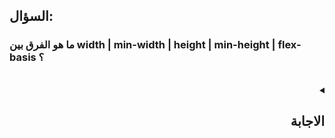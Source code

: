 ## السؤال: 
### ما هو الفرق بين width | min-width | height | min-height | flex-basis ؟

<br/>



<details dir=rtl>
  <summary><h2>الاجابة</h2></summary>
  <div  align=center>
  
  
  
  
| item property        | flex-basis | width | min-width | height | min-height |
|:-                    | :-:        | :-:   | :-:       | :-:    | :-:        |
| Shrinking            | ✔          | ✔     | ❌         | ✔      | ❌          |
| run on non flex-item | ❌          | ✔     | ✔         | ✔      | ✔          |
| positioned items     | Based On   | ✔     | ✔         | ✔      | ✔          |
| flex-shorthand       | ✔          | ❌     | ❌         | ❌      | ❌          |


  
  
  
  
  
  
  </div>
</details>


